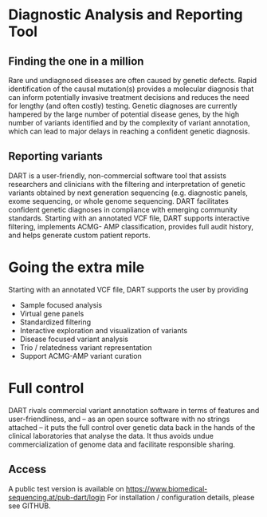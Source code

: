 
# Diagnostic Analysis and Reporting Tool 

## Finding the one in a million 
Rare und undiagnosed diseases are often caused by genetic defects. Rapid identification of the causal mutation(s) provides a molecular diagnosis that can inform potentially invasive treatment decisions and reduces the need for lengthy (and often costly) testing. Genetic diagnoses are currently hampered by the large number of potential disease genes, by the high number of variants identified and by the complexity of variant annotation, which can lead to major delays in reaching a confident genetic diagnosis.

## Reporting variants
DART is a user-friendly, non-commercial software tool that assists researchers and clinicians with the filtering and interpretation of genetic variants obtained by next generation sequencing (e.g. diagnostic panels, exome sequencing, or whole genome sequencing. DART facilitates confident genetic diagnoses in compliance with emerging community standards. Starting with an annotated VCF file, DART supports interactive filtering, implements ACMG- AMP classification, provides full audit history, and helps generate custom patient reports.

# Going the extra mile 
Starting with an annotated VCF file, DART supports the user by providing

- Sample focused analysis 
- Virtual gene panels
- Standardized filtering
- Interactive exploration and visualization of variants
- Disease focused variant analysis
- Trio / relatedness variant representation
- Support ACMG-AMP variant curation

# Full control 
DART rivals commercial variant annotation software in terms of features and user-friendliness, and – as an open source software with no strings attached – it puts the full control over genetic data back in the hands of the clinical laboratories that analyse the data. It thus avoids undue commercialization of genome data and facilitate responsible sharing. 

## Access
A public test version is available on https://www.biomedical-sequencing.at/pub-dart/login 
For installation / configuration details, please see GITHUB.


<!-- # Welcome to MkDocs

For full documentation visit [mkdocs.org](https://www.mkdocs.org).

## Commands

* `mkdocs new [dir-name]` - Create a new project.
* `mkdocs serve` - Start the live-reloading docs server.
* `mkdocs build` - Build the documentation site.
* `mkdocs -h` - Print help message and exit.

## Project layout

    mkdocs.yml    # The configuration file.
    docs/
        index.md  # The documentation homepage.
        ...       # Other markdown pages, images and other files. -->
